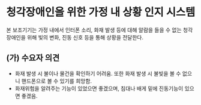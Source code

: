 # 청각장애인을 위한 가정 내 상황 인지 시스템

본 보조기기는 가정 내에서 인터폰 소리, 화재 발생 등에 대해 알람을 들을 수 없는 청각장애인을 위해 빛의 변화, 진동 신호 등을 통해 상황을 전달한다.

## (가) 수요자 의견
 * 화재 발생 시 불이나 물건을 확인하기 어려움. 또한 화재 발생 시 불빛을 볼 수 없으니 핸드폰으로 볼 수  있기를 희망함. 
 * 화재위험을 알려주는 기능이 있었으면 좋겠으며, 침대나 배게 밑에 진동기능이 있으면 좋겠음. 
